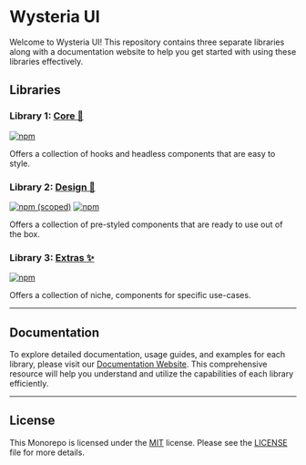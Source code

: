 # Wysteria UI

Welcome to Wysteria UI! This repository contains three separate libraries along with a documentation website to help you get started with using these libraries effectively.


## Libraries

### Library 1: [Core 🗿](/packages/core)
[![npm](https://img.shields.io/badge/coming%20soon...-CB0000?style=flat&logo=npm&label=npm&labelColor=231F20)]()
						
Offers a collection of hooks and headless components that are easy to style.

### Library 2: [Design 🎨](/packages/design)
[![npm (scoped)](https://img.shields.io/npm/v/%40willoui/design?logo=npm&color=%23CB3837)](https://www.npmjs.com/package/@willoui/design)
[![npm](https://img.shields.io/npm/dt/%40willoui/design)](https://www.npmjs.com/package/@willoui/design)

						
Offers a collection of pre-styled components that are ready to use out of the box.

### Library 3: [Extras ✨](/packages/extras)
[![npm](https://img.shields.io/badge/coming%20soon...-CB0000?style=flat&logo=npm&label=npm&labelColor=231F20)]()

Offers a collection of niche, components for specific use-cases.

---

## Documentation

To explore detailed documentation, usage guides, and examples for each library, please visit our [Documentation Website](https://wysteria.dev). This comprehensive resource will help you understand and utilize the capabilities of each library efficiently.

---

## License

This Monorepo is licensed under the [MIT](LICENSE) license. Please see the [LICENSE](LICENSE) file for more details.
